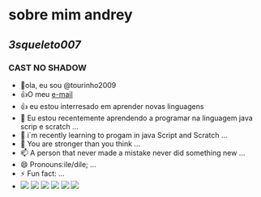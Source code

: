 # sobre mim **andrey**
## *3squeleto007*
### CAST NO SHADOW
- 👋ola, eu sou @tourinho2009
- :+1:O meu [e-mail](silva.pereira.andrey@escola.pr.gov.br)
- :+1: eu estou interresado em aprender novas linguagens
- 👀 Eu estou recentemente aprendendo a programar na linguagem java scrip e scratch ...
- 🌱 i`m recently learning to progam in java Script and Scratch ...
- 💞️ You are stronger than you think ...
- 📫 A person that never made a mistake never did something new ...
- 😄 Pronouns:ile/dile; ...
- ⚡ Fun fact: ...
- ![](https://img.shields.io/badge/matrix-000000?style=for-the-badge&logo=Matrix&logoColor=white)
  ![](https://img.shields.io/badge/icq_new-black?style=for-the-badge&logo=icq&logolColor=42F425)
![](https://img.shields.io/badge/Bitcoin-000000?style=for-the-badge&logo=bitcoin&logoColor=white)
![](https://img.shields.io/badge/FIFA-B7312F?style=for-the-badge&logo=fifa&logoColor=white)
![](https://img.shields.io/badge/Xbox-107C10?style=for-the-badge&logo=xbox&logoColor=white)
![](https://img.shields.io/badge/PlayStation-003791?style=for-the-badge&logo=playstation&logoColor=white)

